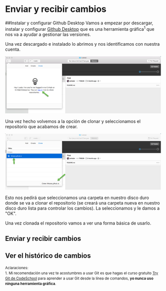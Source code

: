 # Enviar y recibir cambios

##Instalar y configurar Github Desktop
Vamos a empezar por descargar, instalar y configurar [Github Desktop](https://desktop.github.com) que es una herramienta gráfica<sup>1</sup> que nos va a ayudar a gestionar las versiones.
 
Una vez descargado e instalado lo abrimos y nos identificamos con nuestra cuenta.

[![](../images/github_desktop_1.png)](../images/github_desktop_1.png)

Una vez hecho volvemos a la opción de clonar y seleccionamos el repositorio que acabamos de crear.

[![](../images/github_desktop_2.png)](../images/github_desktop_2.png)

Esto nos pedirá que seleccionamos una carpeta en nuestro disco duro donde se va a clonar el repositorio (se creará una carpeta nueva en nuestro disco duro lista para controlar los cambios). La seleccionamos y le damos a "OK".

Una vez clonada el repositorio vamos a ver una forma básica de usarlo.

## Enviar y recibir cambios


## Ver el histórico de cambios

<small>Aclaraciones:</small><br>
<small>1. Mi recomendación una vez te acostumbres a usar Git es que hagas el curso gratuito [Try Git de CodeSchool](https://www.codeschool.com/courses/try-git) para aprender a usar Git desde la línea de comandos, **yo nunca uso ninguna herramienta gráfica**.</small><br>